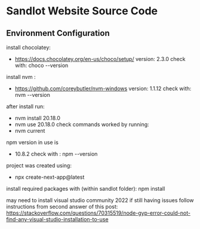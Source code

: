 # Sandlot Website Source Code

## Environment Configuration

install chocolatey:
 - https://docs.chocolatey.org/en-us/choco/setup/
version: 2.3.0
check with: choco --version

install nvm :
 - https://github.com/coreybutler/nvm-windows
version: 1.1.12
check with: nvm --version

after install run:
 - nvm install 20.18.0
 - nvm use 20.18.0
check commands worked by running:
 - nvm current

npm version in use is 
 - 10.8.2
check with : npm --version

project was created using:
- npx create-next-app@latest

install required packages with (within sandlot folder):
    npm install

may need to install visual studio community 2022
if still having issues follow instructions from second answer of this post:
https://stackoverflow.com/questions/70315519/node-gyp-error-could-not-find-any-visual-studio-installation-to-use